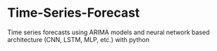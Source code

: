 # Time-Series-Forecast
Time series forecasts using ARIMA models and neural network based architecture (CNN, LSTM, MLP, etc.) with python
